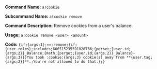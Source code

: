 **Command Name:** `a!cookie`

**Subcommand Name:** `a!cookie remove`

**Command Description:**
Remove cookies from a user's balance.

**Usage:**
`a!cookie remove <user> <amount>` 

**Code:**
```{if;{args;1};==;remove;{if;{user.roles};includes;606515235591028756;{perset;{user.id;{args;2}}_Balance;{math;{perget;{user.id;{args;2}}_Balance}-{args;3}}}You took :cookie:{args;3} cookie(s) away from **{user.tag;{args;2}}**.;You're not allowed to do that.};}```
